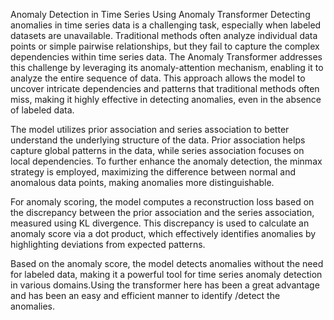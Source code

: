 Anomaly Detection in Time Series Using Anomaly Transformer
Detecting anomalies in time series data is a challenging task, especially when labeled datasets are unavailable. Traditional methods often analyze individual data points or simple pairwise relationships, but they fail to capture the complex dependencies within time series data. The Anomaly Transformer addresses this challenge by leveraging its anomaly-attention mechanism, enabling it to analyze the entire sequence of data. This approach allows the model to uncover intricate dependencies and patterns that traditional methods often miss, making it highly effective in detecting anomalies, even in the absence of labeled data.

The model utilizes prior association and series association to better understand the underlying structure of the data. Prior association helps capture global patterns in the data, while series association focuses on local dependencies. To further enhance the anomaly detection, the minmax strategy is employed, maximizing the difference between normal and anomalous data points, making anomalies more distinguishable.

For anomaly scoring, the model computes a reconstruction loss based on the discrepancy between the prior association and the series association, measured using KL divergence. This discrepancy is used to calculate an anomaly score via a dot product, which effectively identifies anomalies by highlighting deviations from expected patterns.

Based on the anomaly score, the model detects anomalies without the need for labeled data, making it a powerful tool for time series anomaly detection in various domains.Using the transformer here has been a great advantage and has been an easy and efficient manner to identify /detect the anomalies.

